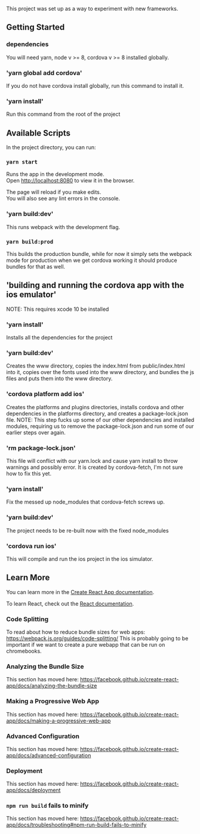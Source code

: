 This project was set up as a way to experiment with new frameworks.

## Getting Started

### dependencies

You will need yarn, node v >= 8, cordova v >= 8 installed globally.

### 'yarn global add cordova'

If you do not have cordova install globally, run this command to install it.

### 'yarn install'

Run this command from the root of the project

## Available Scripts

In the project directory, you can run:

### `yarn start`

Runs the app in the development mode.<br>
Open [http://localhost:8080](http://localhost:8080) to view it in the browser.

The page will reload if you make edits.<br>
You will also see any lint errors in the console.

### 'yarn build:dev'

This runs webpack with the development flag.

### `yarn build:prod`

This builds the production bundle, while for now it simply sets the webpack mode for production when we get cordova working it should produce bundles for that as well.

## 'building and running the cordova app with the ios emulator'

NOTE: This requires xcode 10 be installed

### 'yarn install'

Installs all the dependencies for the project

### 'yarn build:dev'

Creates the www directory, copies the index.html from public/index.html into it, copies over the fonts used into the www directory, and bundles the js files and puts them into the www directory.

### 'cordova platform add ios'

Creates the platforms and plugins directories, installs cordova and other dependencies in the platforms directory, and creates a package-lock.json file.
NOTE: This step fucks up some of our other dependencies and installed modules, requiring us to remove the package-lock.json and run some of our earlier steps over again.

### 'rm package-lock.json'

This file will conflict with our yarn.lock and cause yarn install to throw warnings and possibly error. It is created by cordova-fetch, I'm not sure how to fix this yet.

### 'yarn install'

Fix the messed up node_modules that cordova-fetch screws up.

### 'yarn build:dev'

The project needs to be re-built now with the fixed node_modules

### 'cordova run ios'

This will compile and run the ios project in the ios simulator.

## Learn More

You can learn more in the [Create React App documentation](https://facebook.github.io/create-react-app/docs/getting-started).

To learn React, check out the [React documentation](https://reactjs.org/).

### Code Splitting

To read about how to reduce bundle sizes for web apps: https://webpack.js.org/guides/code-splitting/
This is probably going to be important if we want to create a pure webapp that can be run on chromebooks.

### Analyzing the Bundle Size

This section has moved here: https://facebook.github.io/create-react-app/docs/analyzing-the-bundle-size

### Making a Progressive Web App

This section has moved here: https://facebook.github.io/create-react-app/docs/making-a-progressive-web-app

### Advanced Configuration

This section has moved here: https://facebook.github.io/create-react-app/docs/advanced-configuration

### Deployment

This section has moved here: https://facebook.github.io/create-react-app/docs/deployment

### `npm run build` fails to minify

This section has moved here: https://facebook.github.io/create-react-app/docs/troubleshooting#npm-run-build-fails-to-minify
